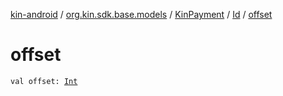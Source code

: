 [kin-android](../../../index.md) / [org.kin.sdk.base.models](../../index.md) / [KinPayment](../index.md) / [Id](index.md) / [offset](./offset.md)

# offset

`val offset: `[`Int`](https://kotlinlang.org/api/latest/jvm/stdlib/kotlin/-int/index.html)